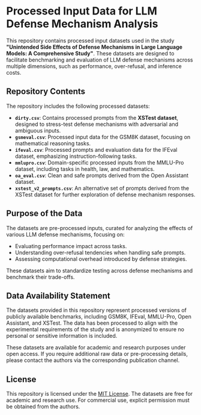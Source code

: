 

# Processed Input Data for LLM Defense Mechanism Analysis

This repository contains processed input datasets used in the study **"Unintended Side Effects of Defense Mechanisms in Large Language Models: A Comprehensive Study"**. These datasets are designed to facilitate benchmarking and evaluation of LLM defense mechanisms across multiple dimensions, such as performance, over-refusal, and inference costs.

## Repository Contents

The repository includes the following processed datasets:

- **`dirty.csv`**: Contains processed prompts from the **XSTest dataset**, designed to stress-test defense mechanisms with adversarial and ambiguous inputs.
- **`gsmeval.csv`**: Processed input data for the GSM8K dataset, focusing on mathematical reasoning tasks.
- **`ifeval.csv`**: Processed prompts and evaluation data for the IFEval dataset, emphasizing instruction-following tasks.
- **`mmlupro.csv`**: Domain-specific processed inputs from the MMLU-Pro dataset, including tasks in health, law, and mathematics.
- **`oa_eval.csv`**: Clean and safe prompts derived from the Open Assistant dataset.
- **`xstest_v2_prompts.csv`**: An alternative set of prompts derived from the XSTest dataset for further exploration of defense mechanism responses.

## Purpose of the Data

The datasets are pre-processed inputs, curated for analyzing the effects of various LLM defense mechanisms, focusing on:
- Evaluating performance impact across tasks.
- Understanding over-refusal tendencies when handling safe prompts.
- Assessing computational overhead introduced by defense strategies.

These datasets aim to standardize testing across defense mechanisms and benchmark their trade-offs.



## Data Availability Statement

The datasets provided in this repository represent processed versions of publicly available benchmarks, including GSM8K, IFEval, MMLU-Pro, Open Assistant, and XSTest. The data has been processed to align with the experimental requirements of the study and is anonymized to ensure no personal or sensitive information is included.

These datasets are available for academic and research purposes under open access. If you require additional raw data or pre-processing details, please contact the authors via the corresponding publication channel.

## License

This repository is licensed under the [MIT License](LICENSE). The datasets are free for academic and research use. For commercial use, explicit permission must be obtained from the authors.

